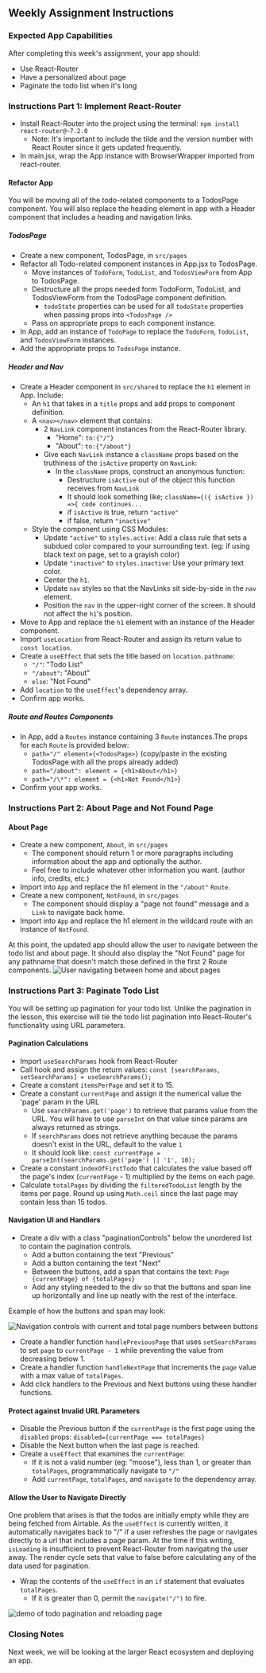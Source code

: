 ## Weekly Assignment Instructions

### Expected App Capabilities

After completing this week's assignment, your app should:

- Use React-Router
- Have a personalized about page
- Paginate the todo list when it's long

### Instructions Part 1: Implement React-Router

- Install React-Router into the project using the terminal: `npm install react-router@~7.2.0`
  - Note: It's important to include the tilde and the version number with React Router since it gets updated frequently.
- In main.jsx, wrap the App instance with BrowserWrapper imported from react-router.

#### Refactor App

You will be moving all of the todo-related components to a TodosPage component. You will also replace the heading element in app with a Header component that includes a heading and navigation links.

##### TodosPage

- Create a new component, TodosPage, in `src/pages`
- Refactor all Todo-related component instances in App.jsx to TodosPage.
  - Move instances of `TodoForm`, `TodoList`, and `TodosViewForm` from App to TodosPage.
  - Destructure all the props needed form TodoForm, TodoList, and TodosViewForm from the TodosPage component definition.
    - `todoState` properties can be used for all `todoState` properties when passing props into `<TodosPage />`
  - Pass on appropriate props to each component instance.
- In App, add an instance of `TodoPage` to replace the `TodoForm`, `TodoList`, and `TodosViewForm` instances.
- Add the appropriate props to `TodosPage` instance.

##### Header and Nav

- Create a Header component in `src/shared` to replace the `h1` element in App. Include:
  - An `h1` that takes in a `title` props and add props to component definition.
  - A `<nav></nav>` element that contains:
    - 2 `NavLink` component instances from the React-Router library.
      - "Home": `to:{"/"}`
      - "About": `to:{"/about"}`
    - Give each `NavLink` instance a `className` props based on the truthiness of the `isActive` property on `NavLink`:
      - In the `className` props, construct an anonymous function:
        - Destructure `isActive` out of the object this function receives from `NavLink`
        - It should look something like; `className={({ isActive }) =>{ code continues...`
        - if `isActive` is true, return `"active"`
        - if false, return `"inactive"`
  - Style the component using CSS Modules:
    - Update `"active"` to `styles.active`: Add a class rule that sets a subdued color compared to your surrounding text. (eg: if using black text on page, set to a grayish color)
    - Update `"inactive"` to `styles.inactive`: Use your primary text color.
    - Center the `h1`.
    - Update `nav` styles so that the NavLinks sit side-by-side in the `nav` element.
    - Position the `nav` in the upper-right corner of the screen. It should not affect the `h1`'s position.
- Move to App and replace the `h1` element with an instance of the Header component.
- Import `useLocation` from React-Router and assign its return value to `const location`.
- Create a `useEffect` that sets the title based on `location.pathname`:
  - `"/"`: "Todo List"
  - `"/about"`: "About"
  - `else`: "Not Found"
- Add `location` to the `useEffect`'s dependency array.
- Confirm app works.

##### Route and Routes Components

- In App, add a `Routes` instance containing 3 `Route` instances.The props for each `Route` is provided below:
  - `path="/" element={<TodosPage>}` (copy/paste in the existing TodosPage with all the props already added)
  - `path="/about": element = {<h1>About</h1>}`
  - `path="/\*": element = {<h1>Not Found</h1>`}
- Confirm your app works.

### Instructions Part 2: About Page and Not Found Page

#### About Page

- Create a new component, `About`, in `src/pages`
  - The component should return 1 or more paragraphs including information about the app and optionally the author.
  - Feel free to include whatever other information you want. (author info, credits, etc.)
- Import into `App` and replace the h1 element in the `"/about"` `Route`.
- Create a new component, `NotFound`, in `src/pages`
  - The component should display a "page not found" message and a `Link` to navigate back home.
- Import into `App` and replace the h1 element in the wildcard route with an instance of `NotFound`.

At this point, the updated app should allow the user to navigate between the todo list and about page. It should also display the "Not Found" page for any pathname that doesn't match those defined in the first 2 Route components.
![User navigating between home and about pages](https://raw.githubusercontent.com/Code-the-Dream-School/react-curriculum-v3/refs/heads/main/learns-app-content/assignments/assets/week-12/nav-home-to-about.gif)

### Instructions Part 3: Paginate Todo List

You will be setting up pagination for your todo list. Unlike the pagination in the lesson, this exercise will tie the todo list pagination into React-Router's functionality using URL parameters.

#### Pagination Calculations

- Import `useSearchParams` hook from React-Router
- Call hook and assign the return values: `const [searchParams, setSearchParams] = useSearchParams();`
- Create a constant `itemsPerPage` and set it to 15.
- Create a constant `currentPage` and assign it the numerical value the 'page' param in the URL
  - Use `searchParams.get('page')` to retrieve that params value from the URL. You will have to use `parseInt` on that value since params are always returned as strings.
  - If `searchParams` does not retrieve anything because the params doesn't exist in the URL, default to the value `1`
  - It should look like: `const currentPage = parseInt(searchParams.get('page') || '1', 10);`
- Create a constant `indexOfFirstTodo` that calculates the value based off the page's index (`currentPage` - 1) multiplied by the items on each page.
- Calculate `totalPages` by dividing the `filteredTodoList` length by the items per page. Round up using `Math.ceil` since the last page may contain less than 15 todos.

#### Navigation UI and Handlers

- Create a div with a class "paginationControls" below the unordered list to contain the pagination controls.
  - Add a button containing the text "Previous"
  - Add a button containing the text "Next"
  - Between the buttons, add a span that contains the text: `Page {currentPage} of {totalPages}`
  - Add any styling needed to the div so that the buttons and span line up horizontally and line up neatly with the rest of the interface.

Example of how the buttons and span may look:

![Navigation controls with current and total page numbers between buttons](https://raw.githubusercontent.com/Code-the-Dream-School/react-curriculum-v3/refs/heads/main/learns-app-content/assignments/assets/week-12/nav-controls.png)

- Create a handler function `handlePreviousPage` that uses `setSearchParams` to set `page` to `currentPage - 1` while preventing the value from decreasing below 1.
- Create a handler function `handleNextPage` that increments the `page` value with a max value of `totalPages`.
- Add click handlers to the Previous and Next buttons using these handler functions.

#### Protect against Invalid URL Parameters

- Disable the Previous button if the `currentPage` is the first page using the `disabled` props: `disabled={currentPage === totalPages}`
- Disable the Next button when the last page is reached.
- Create a `useEffect` that examines the `currentPage`:
  - If it is not a valid number (eg: "moose"), less than 1, or greater than `totalPages`, programmatically navigate to `"/"`
  - Add `currentPage`, `totalPages`, and `navigate` to the dependency array.

#### Allow the User to Navigate Directly

One problem that arises is that the todos are initially empty while they are being fetched from Airtable. As the `useEffect` is currently written, it automatically navigates back to "/" if a user refreshes the page or navigates directly to a url that includes a page param. At the time if this writing, `isLoading` is insufficient to prevent React-Router from navigating the user away. The render cycle sets that value to false before calculating any of the data used for pagination.

- Wrap the contents of the `useEffect` in an `if` statement that evaluates `totalPages`.
  - If it is greater than 0, permit the `navigate("/")` to fire.

![demo of todo pagination and reloading page](https://raw.githubusercontent.com/Code-the-Dream-School/react-curriculum-v3/refs/heads/main/learns-app-content/assignments/assets/week-12/router-params-demo.gif)

### Closing Notes

Next week, we will be looking at the larger React ecosystem and deploying an app.
